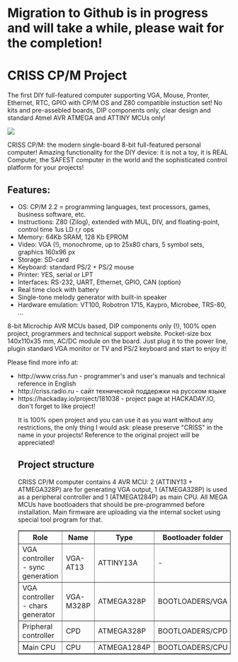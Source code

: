 <h1 color=red>Migration to Github is in progress and will take a while, please wait for the completion!</h1>

<h1>CRISS CP/M Project</h1>

The first DIY full-featured computer supporting VGA, Mouse, Pronter, Ethernet, RTC, GPIO with CP/M OS and Z80 compatible instuction set! No kits and pre-assebled boards, DIP components only, clear design and standard Atmel AVR ATMEGA and ATTINY MCUs only!

<img src=http://criss.fun/criss/15002.png>

CRISS CP/M: the modern single-board 8-bit full-featured personal computer! Amazing functionality for the DIY device: it is not a toy, it is REAL Computer, the SAFEST computer in the world and the sophisticated control platform for your projects!

<h2>Features:</h2>

<ul>
<li> OS: CP/M 2.2 = programming languages, text processors, games, business software, etc.
<li> Instructions: Z80 (Zilog), extended with MUL, DIV, and floating-point, control time 1us LD r,r ops
<li> Memory: 64Kb SRAM, 128 Kb EPROM
<li> Video: VGA (!), monochrome, up to 25x80 chars, 5 symbol sets, graphics 160x96 px
<li> Storage: SD-card
<li> Keyboard: standard PS/2 + PS/2 mouse
<li> Printer: YES, serial or LPT
<li> Interfaces: RS-232, UART, Ethernet, GPIO, CAN (option)
<li> Real time clock with battery
<li> Single-tone melody generator with built-in speaker
<li> Hardware emulation: VT100, Robotron 1715, Kaypro, Microbee, TRS-80, ...
</ul>

8-bit Microchip AVR MCUs based, DIP components only (!), 100% open project, programmers and technical support website. Pocket-size box 140x110x35 mm, AC/DC module on the board. Just plug it to the power line, plugin standard VGA monitor or TV and PS/2 keyboard and start to enjoy it!

Please find more info at:
<ul>
<li> http://www.criss.fun - programmer's and user's manuals and technical reference in English
<li> http://criss.radio.ru - сайт технической поддержки на русском языке
<li> https://hackaday.io/project/181038 - project page at HACKADAY.IO, don't forget to like project!

It is 100% open project and you can use it as you want without any restrictions, the only thing I would ask: please preserve "CRISS" in the name in your projects! Reference to the original project will be appreciated! 
  
<h2>Project structure</h2>

CRISS CP/M computer contains 4 AVR MCU: 2 (ATTINY13 + ATMEGA328P) are for generating VGA output, 1 (ATMEGA328P) is used as a peripheral controller and 1 (ATMEGA1284P) as main CPU. All MEGA MCUs have bootloaders that should be pre-programmed before installation. Main firmware are uploading via the internal socket using special tool program for that.

<table border=1>
  <tr><th>Role</th><th>Name</th><th>Type</th><th>Bootloader folder</th><th>Firmware folder</th><th>Comments</th></tr>
  <tr><td>VGA controller - sync generation</td><td>VGA-AT13</td><td>ATTINY13A</td><td>-</td><td>VGA-AT13</td><td></td></tr>
  <tr><td>VGA controller - chars generator</td><td>VGA-M328P</td><td>ATMEGA328P</td><td>BOOTLOADERS/VGA</td><td>FIRMWARE/VGA<br>FIRMWARE/VGA-FONTS</td><td></td></tr>
  <tr><td>Pripheral controller</td><td>CPD</td><td>ATMEGA328P</td><td>BOOTLOADERS/CPD</td><td>FIRMWARE/CPD</td><td></td></tr>
  <tr><td>Main CPU</td><td>CPU</td><td>ATMEGA1284P</td><td>BOOTLOADERS/CPU</td><td>FIRMWARE/CPU</td><td></td></tr>
</table>  

